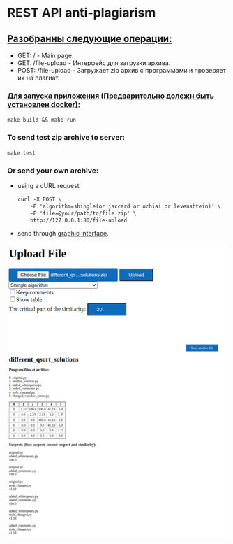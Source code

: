 # REST API anti-plagiarism

## <u>Разобранны следующие операции:</u>
- GET:       /                    - Main page.
- GET:       /file-upload         - Интерфейс для загрузки архива.
- POST:      /file-upload         - Загружает zip архив с программами и проверяет их на плагиат.

### <u>Для запуска приложения (Предварительно долежн быть установлен docker):</u>

```
make build && make run
```

### To send test zip archive to server:

```
make test
```

### Or send your own archive:
- using a cURL request
    ```
    curl -X POST \
        -F 'algorithm=shingle(or jaccard or ochiai or levenshtein)' \
        -F 'file=@your/path/to/file.zip' \
        http://127.0.0.1:80/file-upload
    ```

- send through [graphic interface](http://127.0.0.1/).

![Upload files](.photos/1.png)
![Example of output](.photos/2.png)